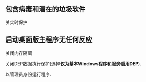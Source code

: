 ## 包含病毒和潜在的垃圾软件

关实时保护

## 启动桌面版主程序无任何反应

关闭内存隔离

关闭DEP数据执行保护(选择**仅为基本Windows程序和服务启用DEP**).

以管理员身份运行程序.